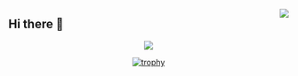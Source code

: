 <a href="https://passer-by.com/" target="_blank"><img align="right" src="https://github-readme-stats.vercel.app/api?username=codeYu233&show_icons=true&count_private=false&theme=vue-dark" /></a>
## Hi there 👋

<div align="center">

  <!-- dynamic typing effect 动态打字效果 -->
  <div>
    <a href="https://codeyu233.life/">
      <img src="https://readme-typing-svg.demolab.com?font=Fira+Code&pause=1000&width=435&lines=Change the World!&center=true&size=27" />
    </a>
  </div>

[![trophy](https://github-profile-trophy.vercel.app/?username=codeYu233)](https://github.com/ryo-ma/github-profile-trophy)
<!--
**codeYu233/codeYu233** is a ✨ _special_ ✨ repository because its `README.md` (this file) appears on your GitHub profile.

Here are some ideas to get you started:

- 🔭 I’m currently working on ...
- 🌱 I’m currently learning ...
- 👯 I’m looking to collaborate on ...
- 🤔 I’m looking for help with ...
- 💬 Ask me about ...
- 📫 How to reach me: ...
- 😄 Pronouns: ...
- ⚡ Fun fact: ...
-->
